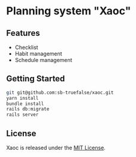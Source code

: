 # Planning system "Xaoc"

## Features

* Checklist
* Habit management
* Schedule management

## Getting Started

```bash
git git@github.com:sb-truefalse/xaoc.git
yarn install
bundle install
rails db:migrate
rails server
```

## License

Xaoc is released under the [MIT License](LICENSE.txt).
